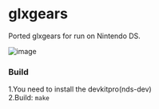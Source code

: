 # glxgears
Ported glxgears for run on Nintendo DS.

![image](https://github.com/NetRiceCake/nds-glxgears/blob/master/ex_image.gif?raw=true "running on nintendo ds lite")

### Build
1.You need to install the devkitpro(nds-dev)<br/>
2.Build: ```make```